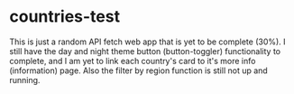 # countries-test
This is just a random API fetch web app that is yet to be complete (30%). I still have the day and night theme button (button-toggler) functionality to complete, and I am yet to link each country's card to it's more info (information) page. 
Also the filter by region function is still not up and running.
